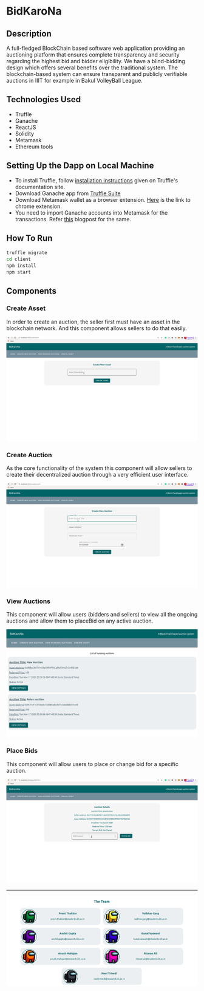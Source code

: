 # BidKaroNa

## Description

A full-fledged BlockChain based software web application providing an auctioning platform that ensures complete transparency and security regarding the highest bid and bidder eligibility. We have a blind-bidding design which offers several benefits over the traditional system. The blockchain-based system can ensure transparent and publicly verifiable auctions in IIIT for example in Bakul VolleyBall League.

## Technologies Used

* Truffle
* Ganache
* ReactJS
* Solidity
* Metamask
* Ethereum tools

## Setting Up the Dapp on Local Machine
* To install Truffle, follow [installation instructions](https://www.trufflesuite.com/docs/truffle/getting-started/installation) given on Truffle's documentation site.
* Download Ganache app from [Truffle Suite](https://www.trufflesuite.com/ganache)
* Download Metamask wallet as a browser extension. [Here](https://chrome.google.com/webstore/detail/metamask/nkbihfbeogaeaoehlefnkodbefgpgknn) is the link to chrome extension.
* You need to import Ganache accounts into Metamask for the transactions. Refer [this](https://medium.com/@kacharlabhargav21/using-ganache-with-remix-and-metamask-446fe5748ccf) blogpost for the same.

## How To Run

```bash
truffle migrate
cd client
npm install
npm start
```

## Components

### Create Asset

In order to create an auction, the seller first must have an asset in the blockchain network. And this component allows sellers to do that easily.

![create asset GIF](./static/CreateAsset.gif)

### Create Auction

As the core functionality of the system this component will allow sellers to create their decentralized auction through a very efficient user interface.

![create auction GIF](./static/CreateAuction.gif)

### View Auctions

This component will allow users (bidders and sellers) to view all the ongoing auctions and allow them to placeBid on any active auction.

![view auctions image](./static/ViewAuctions.png)

### Place Bids

This component will allow users to place or change bid for a specific auction.

![place bid GIF](./static/PlaceBid.gif)

<hr/>

![The team](./static/TeamMembers.png)
